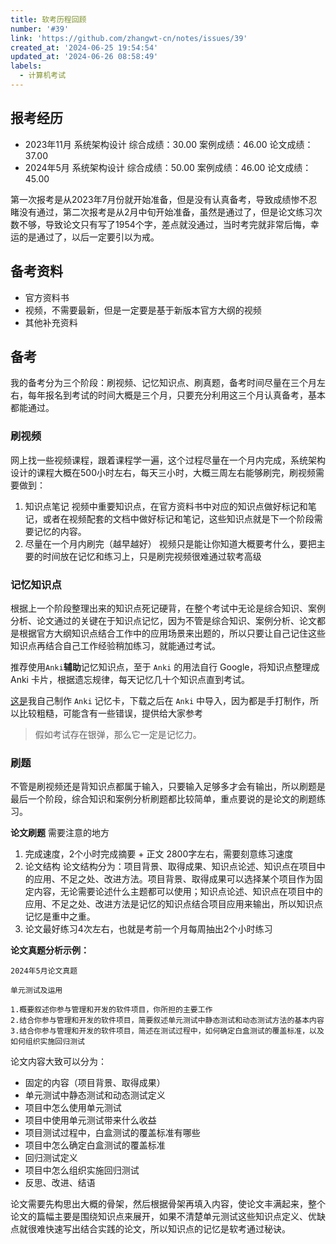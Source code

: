 ```yaml
---
title: 软考历程回顾
number: '#39'
link: 'https://github.com/zhangwt-cn/notes/issues/39'
created_at: '2024-06-25 19:54:54'
updated_at: '2024-06-26 08:58:49'
labels:
  - 计算机考试
---
```

## 报考经历
- 2023年11月 系统架构设计
综合成绩：30.00
案例成绩：46.00
论文成绩：37.00
- 2024年5月  系统架构设计
综合成绩：50.00
案例成绩：46.00
论文成绩：45.00

第一次报考是从2023年7月份就开始准备，但是没有认真备考，导致成绩惨不忍睹没有通过，第二次报考是从2月中旬开始准备，虽然是通过了，但是论文练习次数不够，导致论文只有写了1954个字，差点就没通过，当时考完就非常后悔，幸运的是通过了，以后一定要引以为戒。


## 备考资料
- 官方资料书
- 视频，不需要最新，但是一定要是基于新版本官方大纲的视频
- 其他补充资料

## 备考
我的备考分为三个阶段：刷视频、记忆知识点、刷真题，备考时间尽量在三个月左右，每年报名到考试的时间大概是三个月，只要充分利用这三个月认真备考，基本都能通过。


### 刷视频
网上找一些视频课程，跟着课程学一遍，这个过程尽量在一个月内完成，系统架构设计的课程大概在500小时左右，每天三小时，大概三周左右能够刷完，刷视频需要做到：
1. 知识点笔记
视频中重要知识点，在官方资料书中对应的知识点做好标记和笔记，或者在视频配套的文档中做好标记和笔记，这些知识点就是下一个阶段需要记忆的内容。
2. 尽量在一个月内刷完（越早越好）
视频只是能让你知道大概要考什么，要把主要的时间放在记忆和练习上，只是刷完视频很难通过软考高级

### 记忆知识点
根据上一个阶段整理出来的知识点死记硬背，在整个考试中无论是综合知识、案例分析、论文通过的关键在于知识点记忆，因为不管是综合知识、案例分析、论文都是根据官方大纲知识点结合工作中的应用场景来出题的，所以只要让自己记住这些知识点再结合自己工作经验稍加练习，就能通过考试。

推荐使用`Anki`**辅助**记忆知识点，至于 `Anki` 的用法自行 Google，将知识点整理成 Anki 卡片，根据遗忘规律，每天记忆几十个知识点直到考试。

[这是](https://pan.baidu.com/s/1F8bQk5_3g9dRu6MBRvwEhQ?pwd=unqr)我自己制作 `Anki` 记忆卡，下载之后在 `Anki` 中导入，因为都是手打制作，所以比较粗糙，可能含有一些错误，提供给大家参考

> 假如考试存在银弹，那么它一定是记忆力。

### 刷题
不管是刷视频还是背知识点都属于输入，只要输入足够多才会有输出，所以刷题是最后一个阶段，综合知识和案例分析刷题都比较简单，重点要说的是论文的刷题练习。

**论文刷题**
需要注意的地方
1. 完成速度，2个小时完成摘要 + 正文 2800字左右，需要刻意练习速度
2. 论文结构
 论文结构分为：项目背景、取得成果、知识点论述、知识点在项目中的应用、不足之处、改进方法。项目背景、取得成果可以选择某个项目作为固定内容，无论需要论述什么主题都可以使用；知识点论述、知识点在项目中的应用、不足之处、改进方法是记忆的知识点结合项目应用来输出，所以知识点记忆是重中之重。
3. 论文最好练习4次左右，也就是考前一个月每周抽出2个小时练习


**论文真题分析示例：**
```
2024年5月论文真题

单元测试及运用

1.概要叙述你参与管理和开发的软件项目，你所担的主要工作
2.结合你参与管理和开发的软件项目，简要叙述单元测试中静态测试和动态测试方法的基本内容
3.结合你参与管理和开发的软件项目，简述在测试过程中，如何确定白盒测试的覆盖标准，以及如何组织实施回归测试

```
论文内容大致可以分为：
- 固定的内容（项目背景、取得成果）
- 单元测试中静态测试和动态测试定义
- 项目中怎么使用单元测试
- 项目中使用单元测试带来什么收益
- 项目测试过程中，白盒测试的覆盖标准有哪些
- 项目中怎么确定白盒测试的覆盖标准
- 回归测试定义
- 项目中怎么组织实施回归测试
- 反思、改进、结语

论文需要先构思出大概的骨架，然后根据骨架再填入内容，使论文丰满起来，整个论文的篇幅主要是围绕知识点来展开，如果不清楚单元测试这些知识点定义、优缺点就很难快速写出结合实践的论文，所以知识点的记忆是软考通过秘诀。



